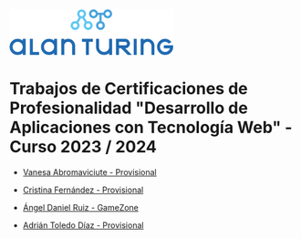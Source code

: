 <img height="80px" src="alan_turing_recortado.png">

# Trabajos de Certificaciones de Profesionalidad "Desarrollo de Aplicaciones con Tecnología Web" - Curso 2023 / 2024

* [Vanesa Abromaviciute - Provisional](www.loquesea.com)
* [Cristina Fernández - Provisional](www.loquesea.com)
* [Ángel Daniel Ruiz - GameZone](www.loquesea.com)

* [Adrián Toledo Díaz - Provisional](www.loquesea.com)
